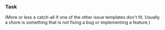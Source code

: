 ### Task
(More or less a catch-all if one of the other issue templates don't fit.
Usually a chore is something that is not fixing a bug or implementing a
feature.)


